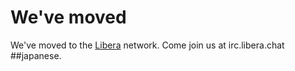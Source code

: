 # We've moved

We've moved to the [Libera](https://libera.chat) network. Come join us at
irc.libera.chat ##japanese.
